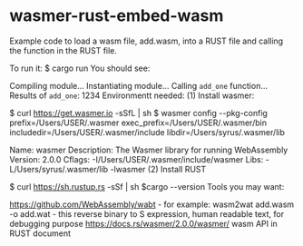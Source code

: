 # wasmer-rust-embed-wasm
Example code to load a wasm file, add.wasm, into a RUST file and calling the function in the RUST file.

To run it: $ cargo run You should see:

Compiling module...
Instantiating module...
Calling `add_one` function...
Results of `add_one`: 1234
Environmentt needed: (1) Install wasmer:

$ curl https://get.wasmer.io -sSfL | sh
$ wasmer config --pkg-config
prefix=/Users/USER/.wasmer
exec_prefix=/Users/USER/.wasmer/bin
includedir=/Users/USER/.wasmer/include
libdir=/Users/syrus/.wasmer/lib

Name: wasmer
Description: The Wasmer library for running WebAssembly
Version: 2.0.0
Cflags: -I/Users/USER/.wasmer/include/wasmer
Libs: -L/Users/syrus/.wasmer/lib -lwasmer
(2) Install RUST

$ curl https://sh.rustup.rs -sSf | sh
$cargo --version
Tools you may want:

https://github.com/WebAssembly/wabt - for example: wasm2wat add.wasm -o add.wat - this reverse binary to S expression, human readable text, for debugging purpose
https://docs.rs/wasmer/2.0.0/wasmer/ wasm API in RUST document
